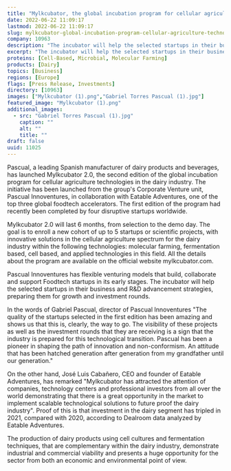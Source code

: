 ```yaml
---
title: "Mylkcubator, the global incubation program for cellular agriculture technologies in the dairy industry, kicks off its second cohort"
date: 2022-06-22 11:09:17
lastmod: 2022-06-22 11:09:17
slug: mylkcubator-global-incubation-program-cellular-agriculture-technologies-dairy-industry
company: 10963
description: "The incubator will help the selected startups in their business and R&D advancement strategies, preparing them for growth and investment rounds"
excerpt: "The incubator will help the selected startups in their business and R&D advancement strategies, preparing them for growth and investment rounds"
proteins: [Cell-Based, Microbial, Molecular Farming]
products: [Dairy]
topics: [Business]
regions: [Europe]
flags: [Press Release, Investments]
directory: [10963]
images: ["Mylkcubator (1).png","Gabriel Torres Pascual (1).jpg"]
featured_image: "Mylkcubator (1).png"
additional_images:
  - src: "Gabriel Torres Pascual (1).jpg"
    caption: ""
    alt: ""
    title: ""
draft: false
uuid: 11025
---
```

Pascual, a leading Spanish manufacturer of dairy products and beverages,
has launched Mylkcubator 2.0, the second edition of the global
incubation program for cellular agriculture technologies in the dairy
industry. The initiative has been launched from the group's Corporate
Venture unit, Pascual Innoventures, in collaboration with Eatable
Adventures, one of the top three global foodtech accelerators. The first
edition of the program had recently been completed by four disruptive
startups worldwide.

Mylkcubator 2.0 will last 6 months, from selection to the demo day. The
goal is to enroll a new cohort of up to 5 startups or scientific
projects, with innovative solutions in the cellular agriculture spectrum
for the dairy industry within the following technologies: molecular
farming, fermentation based, cell based, and applied technologies in
this field. All the details about the program are available on the
official website mylkcubator.com.

Pascual Innoventures has flexible venturing models that build,
collaborate and support Foodtech startups in its early stages. The
incubator will help the selected startups in their business and R&D
advancement strategies, preparing them for growth and investment rounds.

In the words of Gabriel Pascual, director of Pascual Innoventures \"The
quality of the startups selected in the first edition has been amazing
and shows us that this is, clearly, the way to go. The visibility of
these projects as well as the investment rounds that they are receiving
is a sign that the industry is prepared for this technological
transition. Pascual has been a pioneer in shaping the path of innovation
and non-conformism. An attitude that has been hatched generation after
generation from my grandfather until our generation."

On the other hand, José Luis Cabañero, CEO and founder of Eatable
Adventures, has remarked "Mylkcubator has attracted the attention of
companies, technology centers and professional investors from all over
the world demonstrating that there is a great opportunity in the market
to implement scalable technological solutions to future proof the dairy
industry". Proof of this is that investment in the dairy segment has
tripled in 2021, compared with 2020, according to Dealroom data analyzed
by Eatable Adventures.

The production of dairy products using cell cultures and fermentation
techniques, that are complementary within the dairy industry,
demonstrate industrial and commercial viability and presents a huge
opportunity for the sector from both an economic and environmental point
of view.

